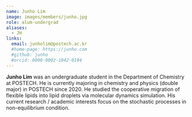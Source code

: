 ```yaml
---
name: Junho Lim
image: images/members/junho.jpg
role: alum-undergrad
aliases:
  - JH
links: 
  email: junholim@postech.ac.kr
  #home-page: https://junho.com
  #github: junho
  #orcid: 0000-0002-1042-0194
---
```


**Junho Lim** was an undergraduate student in the Department of Chemistry at POSTECH. He is currently majoring in chemistry and physics (double major) in POSTECH since 2020. He studied the cooperative migration of flexible lipids into lipid droplets via molecular dynamics simulation. His current research / academic interests focus on the stochastic processes in non-equilibrium condition.
